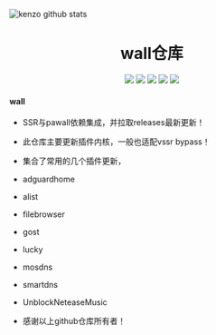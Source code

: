 ![kenzo github stats](https://github-readme-stats.vercel.app/api?username=kenzok8&show_icons=true&theme=merko)
<div align="center">
<h1 align="center">wall仓库</h1>
<img src="https://img.shields.io/github/issues/kenzok8/wall?color=green">
<img src="https://img.shields.io/github/stars/kenzok8/wall?color=yellow">
<img src="https://img.shields.io/github/forks/kenzok8/wall?color=orange">
<img src="https://img.shields.io/github/license/kenzok8/wall?color=ff69b4">
<img src="https://img.shields.io/github/languages/code-size/kenzok8/wall?color=blueviolet">
</div>


#### wall

*  SSR与pawall依赖集成，并拉取releases最新更新！

*  此仓库主要更新插件内核，一般也适配vssr bypass！

*  集合了常用的几个插件更新，

*  adguardhome
*  alist 
*  filebrowser 
*  gost 
*  lucky 
*  mosdns 
*  smartdns
*  UnblockNeteaseMusic

*  感谢以上github仓库所有者！

